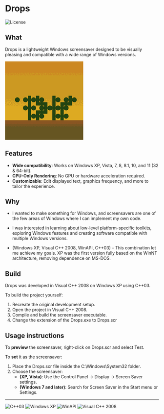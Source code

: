# Drops

![License](https://img.shields.io/badge/License-GPLv3-blue.svg)


## What

Drops is a lightweight Windows screensaver designed to be visually pleasing and compatible with a wide range of Windows versions.

![Drops_256_16_4.png](.github/Drops_256_16_4.png)


## Features

- **Wide compatibility**: Works on Windows XP, Vista, 7, 8, 8.1, 10, and 11 (32 & 64-bit).
- **CPU-Only Rendering**: No GPU or hardware acceleration required.
- **Customizable**: Edit displayed text, graphics frequency, and more to tailor the experience.


## Why

- I wanted to make something for Windows, and screensavers are one of the few areas of Windows where I can implement my own code.

- I was interested in learning about low-level platform-specific toolkits, exploring Windows features and creating software compatible with multiple Windows versions.

- (Windows XP, Visual C++ 2008, WinAPI, C++03) – This combination let me achieve my goals. XP was the first version fully based on the WinNT architecture, removing dependence on MS-DOS.


## Build

Drops was developed in Visual C++ 2008 on Windows XP using C++03.

To build the project yourself:

1. Recreate the original development setup.
2. Open the project in Visual C++ 2008.
3. Compile and build the screensaver executable.
4. Change the extension of the Drops.exe to Drops.scr


## Usage instructions

To **preview** the screensaver, right-click on Drops.scr and select Test.

To **set** it as the screensaver:

1. Place the Drops.scr file inside the C:\Windows\System32 folder.
2. Choose the screensaver:
   - **(XP, Vista)**: Use the Control Panel → Display → Screen Saver settings.
   - **(Windows 7 and later)**: Search for Screen Saver in the Start menu or Settings.


---


![C++03](https://img.shields.io/badge/C%2B%2B-03-blue.svg)
![Windows XP](https://img.shields.io/badge/Windows%20XP-003399?logo=windows-xp&logoColor=white)
![WinAPI](https://img.shields.io/badge/WinAPI-API-blue.svg)
![Visual C++ 2008](https://img.shields.io/badge/Visual%20C%2B%2B%202008-5C2D91?logo=visual-studio&logoColor=white)
